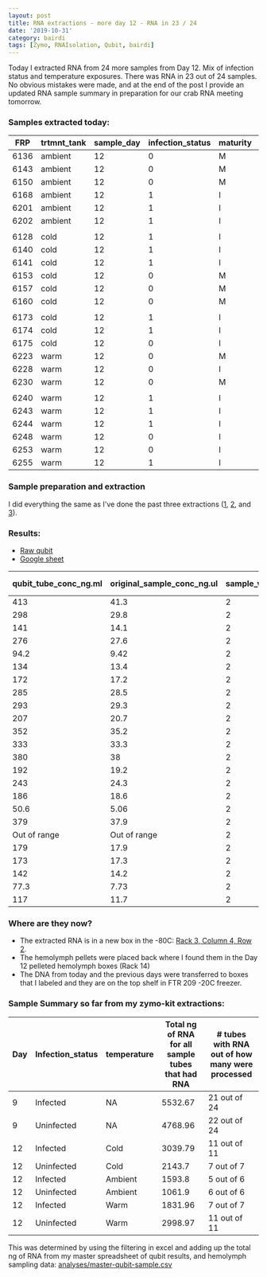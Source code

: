 ```yaml
---
layout: post
title: RNA extractions - more day 12 - RNA in 23 / 24 
date: '2019-10-31'
category: bairdi
tags: [Zymo, RNAIsolation, Qubit, bairdi]
---
```

Today I extracted RNA from 24 more samples from Day 12. Mix of infection status and temperature exposures. There was RNA in 23 out of 24 samples. No obvious mistakes were made, and at the end of the post I provide an updated RNA sample summary in preparation for our crab RNA meeting tomorrow. 

### Samples extracted today: 

| FRP  | trtmnt_tank | sample_day | infection_status | maturity | tube_number |
|------|-------------|------------|------------------|----------|-------------|
| 6136 | ambient     | 12         | 0                | M        | 321         |
| 6143 | ambient     | 12         | 0                | M        | 343         |
| 6150 | ambient     | 12         | 0                | M        | 312         |
| 6168 | ambient     | 12         | 1                | I        | 357         |
| 6201 | ambient     | 12         | 1                | I        | 341         |
| 6202 | ambient     | 12         | 1                | I        | 337         |
|      |             |            |                  |          |             |
| 6128 | cold        | 12         | 1                | I        | 231         |
| 6140 | cold        | 12         | 1                | I        | 237         |
| 6141 | cold        | 12         | 1                | I        | 249         |
| 6153 | cold        | 12         | 0                | M        | 209         |
| 6157 | cold        | 12         | 0                | M        | 224         |
| 6160 | cold        | 12         | 0                | M        | 238         |
|      |             |            |                  |          |             |
| 6173 | cold        | 12         | 1                | I        | 210         |
| 6174 | cold        | 12         | 1                | I        | 233         |
| 6175 | cold        | 12         | 0                | I        | 246         |
| 6223 | warm        | 12         | 0                | M        | 270         |
| 6228 | warm        | 12         | 0                | I        | 290         |
| 6230 | warm        | 12         | 0                | M        | 292         |
|      |             |            |                  |          |             |
| 6240 | warm        | 12         | 1                | I        | 362         |
| 6243 | warm        | 12         | 1                | I        | 272         |
| 6244 | warm        | 12         | 1                | I        | 284         |
| 6248 | warm        | 12         | 0                | I        | 378         |
| 6253 | warm        | 12         | 0                | I        | 275         |
| 6255 | warm        | 12         | 1                | I        | 262         |

### Sample preparation and extraction
I did everything the same as I've done the past three extractions ([1](https://grace-ac.github.io/extract-RNA/), [2](https://grace-ac.github.io/second-batch-extracted-RNA-and-results/), and [3](https://grace-ac.github.io/day12-extractions/)).

### Results: 
- [Raw qubit](https://github.com/RobertsLab/project-crab/blob/master/data/Qubit_data/QubitData_2019-10-31_17-02-51.csv)    
- [Google sheet](https://docs.google.com/spreadsheets/d/1ODrvAZ7X7rLnkyErX84flRWsSgU8bHXThOKPhq-VBUg/edit?usp=sharing)     

| qubit_tube_conc_ng.ml | original_sample_conc_ng.ul | sample_vol_ul | dilution_factor | tube_number | extraction_method | ul_sample-used | elution_vol_ul | total-yield_ng |
|-----------------------|----------------------------|---------------|-----------------|-------------|-------------------|----------------|----------------|----------------|
| 413                   | 41.3                       | 2             | 100             | 262         | Zymo_microprep    | 35             | 15             | 536.9          |
| 298                   | 29.8                       | 2             | 100             | 275         | Zymo_microprep    | 35             | 15             | 387.4          |
| 141                   | 14.1                       | 2             | 100             | 378         | Zymo_microprep    | 35             | 15             | 183.3          |
| 276                   | 27.6                       | 2             | 100             | 284         | Zymo_microprep    | 35             | 15             | 358.8          |
| 94.2                  | 9.42                       | 2             | 100             | 272         | Zymo_microprep    | 35             | 15             | 122.46         |
| 134                   | 13.4                       | 2             | 100             | 362         | Zymo_microprep    | 35             | 15             | 174.2          |
| 172                   | 17.2                       | 2             | 100             | 292         | Zymo_microprep    | 35             | 15             | 223.6          |
| 285                   | 28.5                       | 2             | 100             | 290         | Zymo_microprep    | 35             | 15             | 370.5          |
| 293                   | 29.3                       | 2             | 100             | 270         | Zymo_microprep    | 35             | 15             | 380.9          |
| 207                   | 20.7                       | 2             | 100             | 246         | Zymo_microprep    | 35             | 15             | 269.1          |
| 352                   | 35.2                       | 2             | 100             | 233         | Zymo_microprep    | 35             | 15             | 457.6          |
| 333                   | 33.3                       | 2             | 100             | 210         | Zymo_microprep    | 35             | 15             | 432.9          |
| 380                   | 38                         | 2             | 100             | 238         | Zymo_microprep    | 35             | 15             | 494            |
| 192                   | 19.2                       | 2             | 100             | 224         | Zymo_microprep    | 35             | 15             | 249.6          |
| 243                   | 24.3                       | 2             | 100             | 209         | Zymo_microprep    | 35             | 15             | 315.9          |
| 186                   | 18.6                       | 2             | 100             | 249         | Zymo_microprep    | 35             | 15             | 241.8          |
| 50.6                  | 5.06                       | 2             | 100             | 237         | Zymo_microprep    | 35             | 15             | 65.78          |
| 379                   | 37.9                       | 2             | 100             | 231         | Zymo_microprep    | 35             | 15             | 492.7          |
| Out of range          | Out of range               | 2             | 100             | 337         | Zymo_microprep    | 35             | 15             | #VALUE!        |
| 179                   | 17.9                       | 2             | 100             | 341         | Zymo_microprep    | 35             | 15             | 232.7          |
| 173                   | 17.3                       | 2             | 100             | 357         | Zymo_microprep    | 35             | 15             | 224.9          |
| 142                   | 14.2                       | 2             | 100             | 312         | Zymo_microprep    | 35             | 15             | 184.6          |
| 77.3                  | 7.73                       | 2             | 100             | 343         | Zymo_microprep    | 35             | 15             | 100.49         |
| 117                   | 11.7                       | 2             | 100             | 321         | Zymo_microprep    | 35             | 15             | 152.1          |



### Where are they now?   
- The extracted RNA is in a new box in the -80C: [Rack 3, Column 4, Row 2](https://docs.google.com/spreadsheets/d/1Qsvz3QTURlPF_hX05BQxjom3484WuMfqQ1ILl9LEljU/edit#gid=2006985773).        
- The hemolymph pellets were placed back where I found them in the Day 12 pelleted hemolymph boxes (Rack 14)     
- The DNA from today and the previous days were transferred to boxes that I labeled and they are on the top shelf in FTR 209 -20C freezer. 

### Sample Summary so far from my zymo-kit extractions:    

| Day | Infection_status | temperature | Total ng of RNA for all sample tubes that had RNA | # tubes with RNA out of how many were processed |
|-----|------------------|-------------|---------------------------------------------------|-------------------------------------------------|
| 9   | Infected         | NA          | 5532.67                                           | 21 out of 24                                    |
| 9   | Uninfected       | NA          | 4768.96                                           | 22 out of 24                                    |
| 12  | Infected         | Cold        | 3039.79                                           | 11 out of 11                                    |
| 12  | Uninfected       | Cold        | 2143.7                                            | 7 out of 7                                      |
| 12  | Infected         | Ambient     | 1593.8                                            | 5 out of 6                                      |
| 12  | Uninfected       | Ambient     | 1061.9                                            | 6 out of 6                                      |
| 12  | Infected         | Warm        | 1831.96                                           | 7 out of 7                                      |
| 12  | Uninfected       | Warm        | 2998.97                                           | 11 out of 11                                    |

This was determined by using the filtering in excel and adding up the total ng of RNA from my master spreadsheet of qubit results, and hemolymph sampling data: [analyses/master-qubit-sample.csv](https://github.com/RobertsLab/project-crab/blob/master/analyses/master-qubit-sample.csv)
